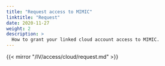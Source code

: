 ```yaml
---
title: "Request access to MIMIC"
linktitle: "Request"
date: 2020-11-27
weight: 2
description: >
  How to grant your linked cloud account access to MIMIC.
---
```


{{< mirror "/IV/access/cloud/request.md" >}}

